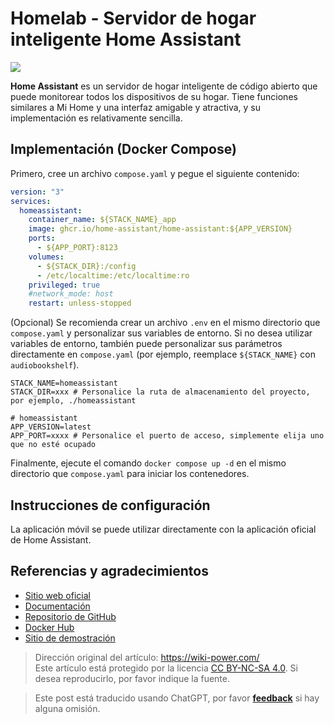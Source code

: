 # Homelab - Servidor de hogar inteligente Home Assistant

![](https://img.wiki-power.com/d/wiki-media/img/202306011647498.png)

**Home Assistant** es un servidor de hogar inteligente de código abierto que puede monitorear todos los dispositivos de su hogar. Tiene funciones similares a Mi Home y una interfaz amigable y atractiva, y su implementación es relativamente sencilla.

## Implementación (Docker Compose)

Primero, cree un archivo `compose.yaml` y pegue el siguiente contenido:

```yaml title="compose.yaml"
version: "3"
services:
  homeassistant:
    container_name: ${STACK_NAME}_app
    image: ghcr.io/home-assistant/home-assistant:${APP_VERSION}
    ports:
      - ${APP_PORT}:8123
    volumes:
      - ${STACK_DIR}:/config
      - /etc/localtime:/etc/localtime:ro
    privileged: true
    #network_mode: host
    restart: unless-stopped
```

(Opcional) Se recomienda crear un archivo `.env` en el mismo directorio que `compose.yaml` y personalizar sus variables de entorno. Si no desea utilizar variables de entorno, también puede personalizar sus parámetros directamente en `compose.yaml` (por ejemplo, reemplace `${STACK_NAME}` con `audiobookshelf`).

```dotenv title=".env"
STACK_NAME=homeassistant
STACK_DIR=xxx # Personalice la ruta de almacenamiento del proyecto, por ejemplo, ./homeassistant

# homeassistant
APP_VERSION=latest
APP_PORT=xxxx # Personalice el puerto de acceso, simplemente elija uno que no esté ocupado
```

Finalmente, ejecute el comando `docker compose up -d` en el mismo directorio que `compose.yaml` para iniciar los contenedores.

## Instrucciones de configuración

La aplicación móvil se puede utilizar directamente con la aplicación oficial de Home Assistant.

## Referencias y agradecimientos

- [Sitio web oficial](https://www.home-assistant.io/)
- [Documentación](https://www.home-assistant.io/installation/generic-x86-64#docker-compose)
- [Repositorio de GitHub](https://github.com/home-assistant)
- [Docker Hub](https://hub.docker.com/r/homeassistant/home-assistant)
- [Sitio de demostración](https://demo.home-assistant.io/#/lovelace/0)

> Dirección original del artículo: <https://wiki-power.com/>  
> Este artículo está protegido por la licencia [CC BY-NC-SA 4.0](https://creativecommons.org/licenses/by/4.0/deed.zh). Si desea reproducirlo, por favor indique la fuente.

> Este post está traducido usando ChatGPT, por favor [**feedback**](https://github.com/linyuxuanlin/Wiki_MkDocs/issues/new) si hay alguna omisión.

